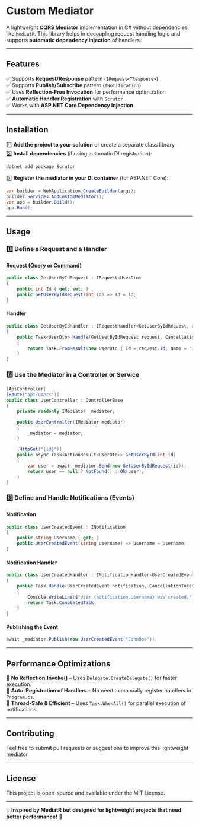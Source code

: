 # **Custom Mediator**  
A lightweight **CQRS Mediator** implementation in C# without dependencies like `MediatR`. This library helps in decoupling request handling logic and supports **automatic dependency injection** of handlers.  

---

## **Features**  
✅ Supports **Request/Response** pattern (`IRequest<TResponse>`)  
✅ Supports **Publish/Subscribe** pattern (`INotification`)  
✅ Uses **Reflection-Free Invocation** for performance optimization  
✅ **Automatic Handler Registration** with `Scrutor`  
✅ Works with **ASP.NET Core Dependency Injection**  

---

## **Installation**  

1️⃣ **Add the project to your solution** or create a separate class library.  
2️⃣ **Install dependencies** (if using automatic DI registration):  
```sh
dotnet add package Scrutor
```
3️⃣ **Register the mediator in your DI container** (for ASP.NET Core):  
```csharp
var builder = WebApplication.CreateBuilder(args);
builder.Services.AddCustomMediator();
var app = builder.Build();
app.Run();
```

---

## **Usage**  

### **1️⃣ Define a Request and a Handler**  
#### Request (Query or Command)
```csharp
public class GetUserByIdRequest : IRequest<UserDto>
{
    public int Id { get; set; }
    public GetUserByIdRequest(int id) => Id = id;
}
```
#### Handler  
```csharp
public class GetUserByIdHandler : IRequestHandler<GetUserByIdRequest, UserDto>
{
    public Task<UserDto> Handle(GetUserByIdRequest request, CancellationToken cancellationToken)
    {
        return Task.FromResult(new UserDto { Id = request.Id, Name = "John Doe" });
    }
}
```

### **2️⃣ Use the Mediator in a Controller or Service**  
```csharp
[ApiController]
[Route("api/users")]
public class UserController : ControllerBase
{
    private readonly IMediator _mediator;

    public UserController(IMediator mediator)
    {
        _mediator = mediator;
    }

    [HttpGet("{id}")]
    public async Task<ActionResult<UserDto>> GetUserById(int id)
    {
        var user = await _mediator.Send(new GetUserByIdRequest(id));
        return user == null ? NotFound() : Ok(user);
    }
}
```

### **3️⃣ Define and Handle Notifications (Events)**  
#### Notification  
```csharp
public class UserCreatedEvent : INotification
{
    public string Username { get; }
    public UserCreatedEvent(string username) => Username = username;
}
```
#### Notification Handler  
```csharp
public class UserCreatedHandler : INotificationHandler<UserCreatedEvent>
{
    public Task Handle(UserCreatedEvent notification, CancellationToken cancellationToken)
    {
        Console.WriteLine($"User {notification.Username} was created.");
        return Task.CompletedTask;
    }
}
```
#### Publishing the Event  
```csharp
await _mediator.Publish(new UserCreatedEvent("JohnDoe"));
```

---

## **Performance Optimizations**  
🚀 **No Reflection.Invoke()** – Uses `Delegate.CreateDelegate()` for faster execution.  
🚀 **Auto-Registration of Handlers** – No need to manually register handlers in `Program.cs`.  
🚀 **Thread-Safe & Efficient** – Uses `Task.WhenAll()` for parallel execution of notifications.  

---

## **Contributing**  
Feel free to submit pull requests or suggestions to improve this lightweight mediator.  

---

## **License**  
This project is open-source and available under the MIT License.  

---

💡 **Inspired by MediatR but designed for lightweight projects that need better performance!** 🚀
